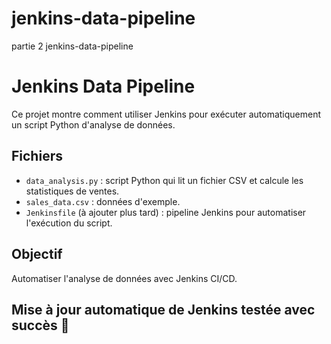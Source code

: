 # jenkins-data-pipeline
partie 2 jenkins-data-pipeline

# Jenkins Data Pipeline

Ce projet montre comment utiliser Jenkins pour exécuter automatiquement un script Python d'analyse de données.

## Fichiers

- `data_analysis.py` : script Python qui lit un fichier CSV et calcule les statistiques de ventes.
- `sales_data.csv` : données d'exemple.
- `Jenkinsfile` (à ajouter plus tard) : pipeline Jenkins pour automatiser l'exécution du script.

## Objectif

Automatiser l'analyse de données avec Jenkins CI/CD.

## Mise à jour automatique de Jenkins testée avec succès 🎉
